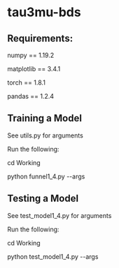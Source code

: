 # tau3mu-bds

## Requirements:

numpy == 1.19.2

matplotlib == 3.4.1

torch == 1.8.1

pandas == 1.2.4


## Training a Model

See utils.py for arguments

Run the following:

cd Working

python funnel1_4.py --args


## Testing a Model

See test_model1_4.py for arguments

Run the following:

cd Working

python test_model1_4.py --args
